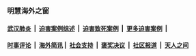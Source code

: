 
### 明慧海外之窗

####  [武汉肺炎](indexes/365.md?t=05202201) &nbsp;|&nbsp;  [迫害案例综述](indexes/328.md?t=05202201) &nbsp;|&nbsp; [迫害致死案例](indexes/277.md?t=05202201)  &nbsp;|&nbsp; [更多迫害案例](indexes/81.md?t=05202201)  &nbsp;|&nbsp; 
####  [时事评论](indexes/19.md?t=05202201) &nbsp;|&nbsp; [海外简讯](indexes/245.md?t=05202201)&nbsp;|&nbsp;  [社会支持](indexes/140.md?t=05202201) &nbsp;|&nbsp; [褒奖决议](indexes/282.md?t=05202201) &nbsp;|&nbsp; [社区报道](indexes/91.md?t=05202201)  &nbsp;|&nbsp; [天人之间](indexes/78.md?t=05202201) 

